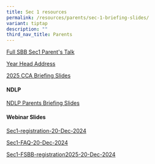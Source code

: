 ```yaml
---
title: Sec 1 resources
permalink: /resources/parents/sec-1-briefing-slides/
variant: tiptap
description: ""
third_nav_title: Parents
---
```

<p><a href="/files/Parents/SBBS1_Parent_s_Talk.pdf" rel="noopener nofollow" target="_blank">Full SBB Sec1 Parent's Talk</a>
</p>
<p><a href="/files/Parents/YHAddress.pdf" rel="noopener nofollow" target="_blank">Year Head Address</a>
</p>
<p><a href="/files/Parents/2025CCASlides.pdf" rel="noopener nofollow" target="_blank">2025 CCA Briefing Slides</a>
</p>
<h4>NDLP</h4>
<p><a href="/files/Students/NDLP_Parents_Briefing_Slides.pdf" rel="noopener nofollow" target="_blank">NDLP Parents Briefing Slides</a>
</p>
<h4>Webinar Slides</h4>
<p><a href="/files/Parents/2025 S1/3_1_Slides_for_Sec_1_Registration_20_Dec.pdf" rel="noopener nofollow" target="_blank">Sec1-registration-20-Dec-2024</a>
</p>
<p><a href="/files/Parents/2025 S1/3_2_FAQ_Looping_Slides_20_Dec.pdf" rel="noopener nofollow" target="_blank">Sec1-FAQ-20-Dec-2024</a>
</p>
<p><a href="/files/Parents/2025 S1/3_3_Full_SBB_Sec_1_Registration_for_2025_20_Dec.pdf" rel="noopener nofollow" target="_blank">Sec1-FSBB-registration2025-20-Dec-2024</a>
</p>